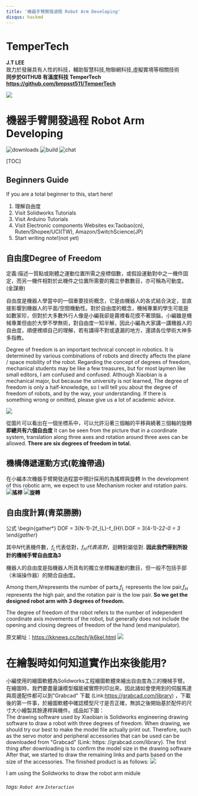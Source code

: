 ```yaml
---
title: '機器手臂開發過程 Robot Arm Developing'
disqus: hackmd
---
```

# TemperTech
**J.T LEE**\
致力於發展具有人性的科技，輔助智慧科技,物聯網科技,虛擬實境等相關技術\
**同步於GITHUB 有溫度科技 TemperTech\
https://github.com/bmpsst511/TemperTech**

![](https://i.imgur.com/z9BOXR9.png)


機器手臂開發過程 Robot Arm Developing
===
![downloads](https://img.shields.io/github/downloads/atom/atom/total.svg)
![build](https://img.shields.io/appveyor/ci/:user/:repo.svg)
![chat](https://img.shields.io/discord/:serverId.svg)

[TOC]

## Beginners Guide

If you are a total beginner to this, start here!

1. 理解自由度
2. Visit Solidworks Tutorials
3. Visit Arduino Tutorials
4. Visit Electronic components Websites ex:Taobao(cn), Ruten/Shopee/UCI(TW), Amazon/SwitchScience(JP)
5. Start writing note!(not yet)

自由度Degree of Freedom
---
定義:描述一質點或剛體之運動位置所需之座標個數，或假設運動對中之一機件固定，而另一機件相對於此機件之位置所需要的獨立參數數目，亦可稱為可動度。(金謀療)

自由度是機器人學當中的一個重要技術概念，它是由機器人的各式結合決定，並直接影響到機器人的平面/空間機動性。對於自由度的概念，機械專業的學生可能是如數家珍，但對於大多數外行人像是小編我卻是霧裡看花摸不著頭腦，小編雖是機械專業但由於大學不學無術，對自由度一知半解，因此小編為大家講一講機器人的自由度，順便裡順自己的理解，若有講得不對或遺漏的地方，還請各位學術大神多多指教。


Degree of freedom is an important technical concept in robotics. It is determined by various combinations of robots and directly affects the plane / space mobility of the robot. Regarding the concept of degrees of freedom, mechanical students may be like a few treasures, but for most laymen like small editors, I am confused and confused. Although Xiaobian is a mechanical major, but because the university is not learned, The degree of freedom is only a half-knowledge, so I will tell you about the degree of freedom of robots, and by the way, your understanding. If there is something wrong or omitted, please give us a lot of academic advice.

![](https://i.imgur.com/SbFSnTe.png)

從圖片可以看出在一個坐標系中，可以允許沿著三個軸的平移與繞著三個軸的旋轉
**即總共有六個自由度**
It can be seen from the picture that in a coordinate system, translation along three axes and rotation around three axes can be allowed.
**There are six degrees of freedom in total.**

機構傳遞運動方式(乾擔帶過)
---
在小編本次機器手臂開發過程當中預計採用的為搖桿與旋轉
In the development of this robotic arm, we expect to use Mechanism rocker and rotation pairs.
![](https://i.imgur.com/c6vCPLr.png)**搖桿**
![](https://i.imgur.com/dmH2UwG.png)**旋轉**

自由度計算(青菜勝勝)
---
公式
\begin{gather*}
DOF = 3(N-1)-2f_{L}-f_{H}\\
DOF = 3(4-1)-2*2-0 = 3
\end{gather*}

其中$N$代表機件數，$f_{L}$代表低對，$f_{H}代表高對$，迴轉對屬低對. 
**因此我們得到所設計的機械手臂自由度為3**

機器人的自由度是指機器人所具有的獨立坐標軸運動的數目，但一般不包括手部（末端操作器）的開合自由度。

Among them,$N$represents the number of parts,$f_{L}$ represents the low pair,$f_ {H}$ represents the high pair, and the rotation pair is the low pair.
**So we get the designed robot arm with 3 degrees of freedom.**

The degree of freedom of the robot refers to the number of independent coordinate axis movements of the robot, but generally does not include the opening and closing degrees of freedom of the hand (end manipulator).

原文網址：https://kknews.cc/tech/jk6kel.html
![](https://i.imgur.com/xaZHb2u.png)

# 在繪製時如何知道實作出來後能用?
小編使用的繪圖軟體為Solidworks工程繪圖軟體來繪出自由度為三的機械手臂。在繪圖時，我們要盡量讓模型檔能被實際列印出來。因此諸如會使用到的伺服馬達與周邊配件都可以到"Grabcad" 下載 (Link:https://grabcad.com/library) ，下載後的第一件事，於繪圖軟體中確認模型尺寸是否正確，無誤之後開始基於配件的尺寸大小繪製其餘連桿與機件。成品如下圖：\
The drawing software used by Xiaobian is Solidworks engineering drawing software to draw a robot with three degrees of freedom. When drawing, we should try our best to make the model file actually print out. Therefore, such as the servo motor and peripheral accessories that can be used can be downloaded from "Grabcad" (Link: https: //grabcad.com/library). The first thing after downloading is to confirm the model size in the drawing software After that, we started to draw the remaining links and parts based on the size of the accessories. The finished product is as follows:
![](https://i.imgur.com/lt62ekb.png)


I am using the Solidworks to draw the robot arm midule

###### tags: `Robot Arm` `Interaction`

